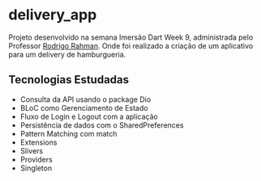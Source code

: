 # delivery_app

Projeto desenvolvido na semana Imersão Dart Week 9, administrada pelo Professor [Rodrigo Rahman](https://github.com/rodrigorahman/flutter_credit_card). Onde foi realizado a criação de um aplicativo para um delivery de hamburgueria.

## Tecnologias Estudadas

- Consulta da API usando o package Dio
- BLoC como Gerenciamento de Estado
- Fluxo de Login e Logout com a aplicação
- Persistência de dados com o SharedPreferences
- Pattern Matching com match
- Extensions
- Slivers
- Providers
- Singleton

